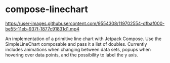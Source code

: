 # compose-linechart


https://user-images.githubusercontent.com/9554308/119702554-dfbaf000-be55-11eb-937f-1877c91831d1.mp4


An implementation of a primitive line chart with Jetpack Compose. Use the SimpleLineChart composable and pass it a list of doubles. Currently includes animations when changing between data sets, popups when hovering over data points, and the possibility to label the y axis.
